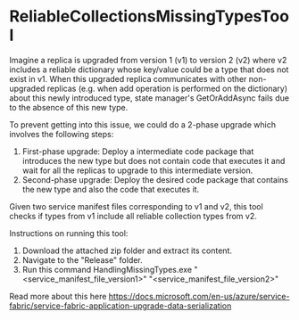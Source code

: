 # ReliableCollectionsMissingTypesTool

Imagine a replica is upgraded from version 1 (v1) to version 2 (v2) where v2 includes a reliable dictionary whose key/value could be a type that does not exist in v1. When this upgraded replica communicates with other non-upgraded replicas (e.g. when add operation is performed on the dictionary) about this newly introduced type, state manager's GetOrAddAsync fails due to the absence of this new type.

To prevent getting into this issue, we could do a 2-phase upgrade which involves the following steps:
1.	First-phase upgrade: Deploy a intermediate code package that introduces the new type but does not contain code that executes it and wait for all the replicas to upgrade to this intermediate version. 
2.	Second-phase upgrade: Deploy the desired code package that contains the new type and also the code that executes it.

Given two service manifest files corresponding to v1 and v2, this tool checks if types from v1 include all reliable collection types from v2.

Instructions on running this tool:
1. Download the attached zip folder and extract its content.
2. Navigate to the "Release" folder.
3. Run this command 
HandlingMissingTypes.exe "<service_manifest_file_version1>" "<service_manifest_file_version2>"

Read more about this here https://docs.microsoft.com/en-us/azure/service-fabric/service-fabric-application-upgrade-data-serialization
